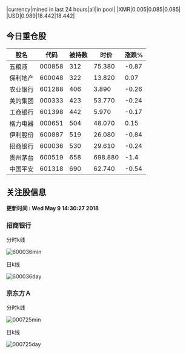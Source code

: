 |currency|mined in last 24 hours|all|in pool|
|XMR|0.005|0.085|0.085|
|USD|0.989|18.442|18.442|

## 今日重仓股 

|股名|代码|被持数|时价|涨跌%|
|---|---|---|---|---|
|五粮液|000858|312|75.380|-0.87|
|保利地产|600048|322|13.820|0.07|
|农业银行|601288|406|3.890|-0.26|
|美的集团|000333|423|53.770|-0.24|
|工商银行|601398|442|5.970|-0.17|
|格力电器|000651|504|48.070|0.15|
|伊利股份|600887|519|26.080|-0.84|
|招商银行|600036|530|29.610|-0.24|
|贵州茅台|600519|658|698.880|-1.4|
|中国平安|601318|690|62.740|-0.54|

## 关注股信息
**更新时间 : Wed May  9 14:30:27 2018**
### 招商银行 
分时k线

![600036min](http://image.sinajs.cn/newchart/min/n/sh600036.gif)

日k线

![600036day](http://image.sinajs.cn/newchart/daily/n/sh600036.gif)

### 京东方Ａ 
分时k线

![000725min](http://image.sinajs.cn/newchart/min/n/sz000725.gif)

日k线

![000725day](http://image.sinajs.cn/newchart/daily/n/sz000725.gif)
